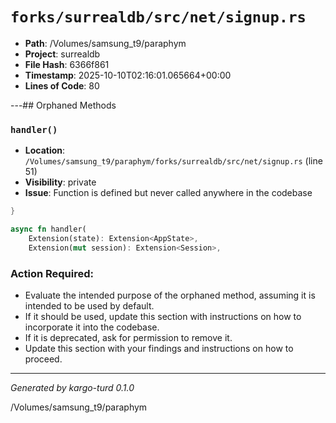 # `forks/surrealdb/src/net/signup.rs`

- **Path**: /Volumes/samsung_t9/paraphym
- **Project**: surrealdb
- **File Hash**: 6366f861  
- **Timestamp**: 2025-10-10T02:16:01.065664+00:00  
- **Lines of Code**: 80

---## Orphaned Methods


### `handler()`

- **Location**: `/Volumes/samsung_t9/paraphym/forks/surrealdb/src/net/signup.rs` (line 51)
- **Visibility**: private
- **Issue**: Function is defined but never called anywhere in the codebase

```rust
}

async fn handler(
	Extension(state): Extension<AppState>,
	Extension(mut session): Extension<Session>,
```

### Action Required:

- Evaluate the intended purpose of the orphaned method, assuming it is intended to be used by default.
- If it should be used, update this section with instructions on how to incorporate it into the codebase.
- If it is deprecated, ask for permission to remove it.
- Update this section with your findings and instructions on how to proceed.

---

*Generated by kargo-turd 0.1.0*

/Volumes/samsung_t9/paraphym